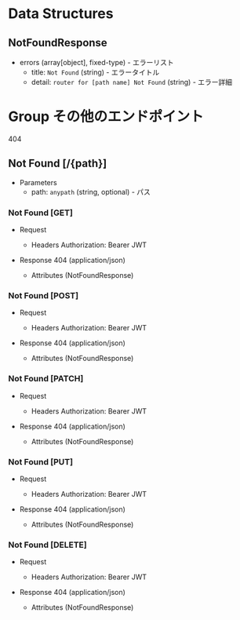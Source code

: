 # Data Structures

## NotFoundResponse

+ errors (array[object], fixed-type) - エラーリスト
    + title: `Not Found` (string) - エラータイトル
    + detail: `router for [path name] Not Found` (string) - エラー詳細

# Group その他のエンドポイント

404

## Not Found [/{path}]

+ Parameters
    + path: `anypath` (string, optional) - パス

### Not Found [GET]

+ Request
    + Headers
        Authorization: Bearer JWT

+ Response 404 (application/json)
    + Attributes (NotFoundResponse)

### Not Found [POST]

+ Request
    + Headers
        Authorization: Bearer JWT

+ Response 404 (application/json)
    + Attributes (NotFoundResponse)

### Not Found [PATCH]

+ Request
    + Headers
        Authorization: Bearer JWT

+ Response 404 (application/json)
    + Attributes (NotFoundResponse)

### Not Found [PUT]

+ Request
    + Headers
        Authorization: Bearer JWT

+ Response 404 (application/json)
    + Attributes (NotFoundResponse)

### Not Found [DELETE]

+ Request
    + Headers
        Authorization: Bearer JWT

+ Response 404 (application/json)
    + Attributes (NotFoundResponse)
